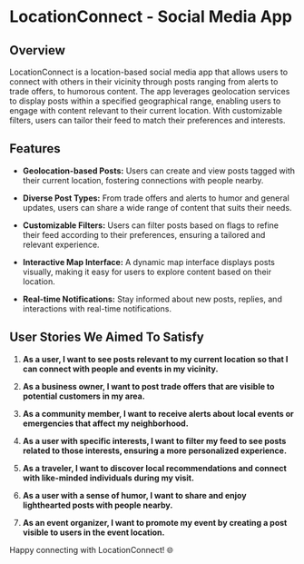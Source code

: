 # LocationConnect - Social Media App

## Overview

LocationConnect is a location-based social media app that allows users to connect with others in their vicinity through posts ranging from alerts to trade offers, to humorous content. The app leverages geolocation services to display posts within a specified geographical range, enabling users to engage with content relevant to their current location. With customizable filters, users can tailor their feed to match their preferences and interests.

## Features

- **Geolocation-based Posts:** Users can create and view posts tagged with their current location, fostering connections with people nearby.

- **Diverse Post Types:** From trade offers and alerts to humor and general updates, users can share a wide range of content that suits their needs.

- **Customizable Filters:** Users can filter posts based on flags to refine their feed according to their preferences, ensuring a tailored and relevant experience.

- **Interactive Map Interface:** A dynamic map interface displays posts visually, making it easy for users to explore content based on their location.

- **Real-time Notifications:** Stay informed about new posts, replies, and interactions with real-time notifications.

## User Stories We Aimed To Satisfy

1. **As a user, I want to see posts relevant to my current location so that I can connect with people and events in my vicinity.**
   
2. **As a business owner, I want to post trade offers that are visible to potential customers in my area.**

3. **As a community member, I want to receive alerts about local events or emergencies that affect my neighborhood.**

4. **As a user with specific interests, I want to filter my feed to see posts related to those interests, ensuring a more personalized experience.**

5. **As a traveler, I want to discover local recommendations and connect with like-minded individuals during my visit.**

6. **As a user with a sense of humor, I want to share and enjoy lighthearted posts with people nearby.**

7. **As an event organizer, I want to promote my event by creating a post visible to users in the event location.**



Happy connecting with LocationConnect! 🌐

